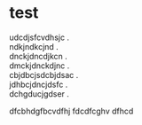 # test
udcdjsfcvdhsjc .     
ndkjndkcjnd .       
dnckjdncdjkcn .         
dmckjdnckdjnc .      
cbjdbcjsdcbjdsac .  
jdhbcjdncjdsfc .   
dchgducjgdser .   

dfcbhdgfbcvdfhj
fdcdfcghv dfhcd
